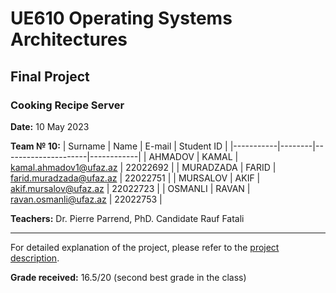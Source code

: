 # UE610 Operating Systems Architectures
## Final Project 
### Cooking Recipe Server
**Date:** 10 May 2023

**Team № 10:**
| Surname   | Name   | E-mail              | Student ID |
|-----------|--------|---------------------|------------|
| AHMADOV   | KAMAL  | kamal.ahmadov1@ufaz.az | 22022692   |
| MURADZADA | FARID  | farid.muradzada@ufaz.az | 22022751   |
| MURSALOV  | AKIF   | akif.mursalov@ufaz.az  | 22022723   |
| OSMANLI   | RAVAN  | ravan.osmanli@ufaz.az  | 22022753   |

**Teachers:** Dr. Pierre Parrend, PhD. Candidate Rauf Fatali

---

For detailed explanation of the project, please refer to the [project description](OSA_REPORT.pdf).

**Grade received:** 16.5/20 (second best grade in the class)


